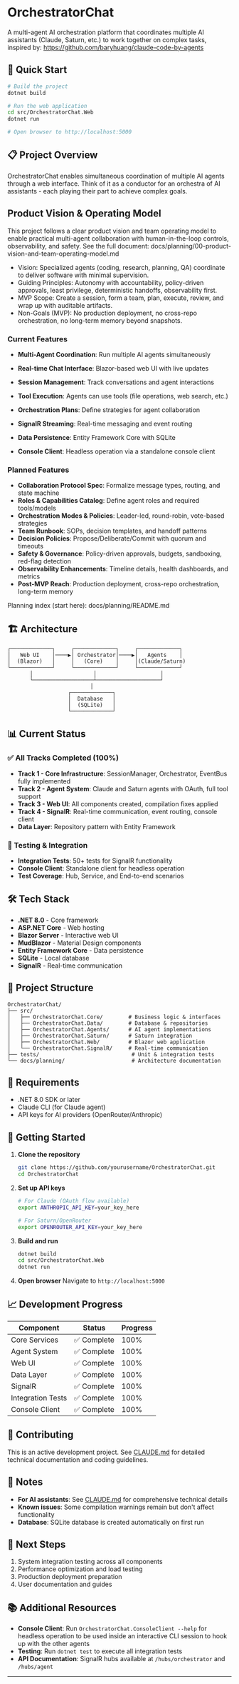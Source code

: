 # OrchestratorChat

A multi-agent AI orchestration platform that coordinates multiple AI assistants (Claude, Saturn, etc.) to work together on complex tasks, inspired by: https://github.com/baryhuang/claude-code-by-agents

## 🚀 Quick Start

```bash
# Build the project
dotnet build

# Run the web application
cd src/OrchestratorChat.Web
dotnet run

# Open browser to http://localhost:5000
```

## 📋 Project Overview

OrchestratorChat enables simultaneous coordination of multiple AI agents through a web interface. Think of it as a conductor for an orchestra of AI assistants - each playing their part to achieve complex goals.

## Product Vision & Operating Model

This project follows a clear product vision and team operating model to enable practical multi-agent collaboration with human-in-the-loop controls, observability, and safety. See the full document: docs/planning/00-product-vision-and-team-operating-model.md

- Vision: Specialized agents (coding, research, planning, QA) coordinate to deliver software with minimal supervision.
- Guiding Principles: Autonomy with accountability, policy-driven approvals, least privilege, deterministic handoffs, observability first.
- MVP Scope: Create a session, form a team, plan, execute, review, and wrap up with auditable artifacts.
- Non-Goals (MVP): No production deployment, no cross-repo orchestration, no long-term memory beyond snapshots.

### Current Features
- **Multi-Agent Coordination**: Run multiple AI agents simultaneously
- **Real-time Chat Interface**: Blazor-based web UI with live updates
- **Session Management**: Track conversations and agent interactions
- **Tool Execution**: Agents can use tools (file operations, web search, etc.)
- **Orchestration Plans**: Define strategies for agent collaboration

- **SignalR Streaming**: Real-time messaging and event routing
- **Data Persistence**: Entity Framework Core with SQLite
- **Console Client**: Headless operation via a standalone console client

### Planned Features
- **Collaboration Protocol Spec**: Formalize message types, routing, and state machine
- **Roles & Capabilities Catalog**: Define agent roles and required tools/models
- **Orchestration Modes & Policies**: Leader-led, round-robin, vote-based strategies
- **Team Runbook**: SOPs, decision templates, and handoff patterns
- **Decision Policies**: Propose/Deliberate/Commit with quorum and timeouts
- **Safety & Governance**: Policy-driven approvals, budgets, sandboxing, red-flag detection
- **Observability Enhancements**: Timeline details, health dashboards, and metrics
- **Post-MVP Reach**: Production deployment, cross-repo orchestration, long-term memory

Planning index (start here): docs/planning/README.md

## 🏗️ Architecture

```
┌─────────────┐     ┌─────────────┐     ┌─────────────┐
│   Web UI    │────▶│ Orchestrator│────▶│   Agents    │
│  (Blazor)   │     │   (Core)    │     │(Claude/Saturn)
└─────────────┘     └─────────────┘     └─────────────┘
       │                   │                    │
       └───────────────────┴────────────────────┘
                          │
                   ┌─────────────┐
                   │  Database   │
                   │  (SQLite)   │
                   └─────────────┘
```

## 📊 Current Status

### ✅ All Tracks Completed (100%)
- **Track 1 - Core Infrastructure**: SessionManager, Orchestrator, EventBus fully implemented
- **Track 2 - Agent System**: Claude and Saturn agents with OAuth, full tool support
- **Track 3 - Web UI**: All components created, compilation fixes applied
- **Track 4 - SignalR**: Real-time communication, event routing, console client
- **Data Layer**: Repository pattern with Entity Framework

### 🔧 Testing & Integration
- **Integration Tests**: 50+ tests for SignalR functionality
- **Console Client**: Standalone client for headless operation
- **Test Coverage**: Hub, Service, and End-to-end scenarios

## 🛠️ Tech Stack

- **.NET 8.0** - Core framework
- **ASP.NET Core** - Web hosting
- **Blazor Server** - Interactive web UI
- **MudBlazor** - Material Design components
- **Entity Framework Core** - Data persistence
- **SQLite** - Local database
- **SignalR** - Real-time communication

## 📁 Project Structure

```
OrchestratorChat/
├── src/
│   ├── OrchestratorChat.Core/        # Business logic & interfaces
│   ├── OrchestratorChat.Data/        # Database & repositories
│   ├── OrchestratorChat.Agents/      # AI agent implementations
│   ├── OrchestratorChat.Saturn/      # Saturn integration
│   ├── OrchestratorChat.Web/         # Blazor web application
│   └── OrchestratorChat.SignalR/     # Real-time communication
├── tests/                             # Unit & integration tests
└── docs/planning/                     # Architecture documentation
```

## 🔑 Requirements

- .NET 8.0 SDK or later
- Claude CLI (for Claude agent)
- API keys for AI providers (OpenRouter/Anthropic)

## 🚦 Getting Started

1. **Clone the repository**
   ```bash
   git clone https://github.com/yourusername/OrchestratorChat.git
   cd OrchestratorChat
   ```

2. **Set up API keys**
   ```bash
   # For Claude (OAuth flow available)
   export ANTHROPIC_API_KEY=your_key_here
   
   # For Saturn/OpenRouter
   export OPENROUTER_API_KEY=your_key_here
   ```

3. **Build and run**
   ```bash
   dotnet build
   cd src/OrchestratorChat.Web
   dotnet run
   ```

4. **Open browser**
   Navigate to `http://localhost:5000`

## 📈 Development Progress

| Component | Status | Progress |
|-----------|--------|----------|
| Core Services | ✅ Complete | 100% |
| Agent System | ✅ Complete | 100% |
| Web UI | ✅ Complete | 100% |
| Data Layer | ✅ Complete | 100% |
| SignalR | ✅ Complete | 100% |
| Integration Tests | ✅ Complete | 100% |
| Console Client | ✅ Complete | 100% |

## 🤝 Contributing

This is an active development project. See [CLAUDE.md](CLAUDE.md) for detailed technical documentation and coding guidelines.

## 📝 Notes

- **For AI assistants**: See [CLAUDE.md](CLAUDE.md) for comprehensive technical details
- **Known issues**: Some compilation warnings remain but don't affect functionality
- **Database**: SQLite database is created automatically on first run

## 🎯 Next Steps

1. System integration testing across all components
2. Performance optimization and load testing
3. Production deployment preparation
4. User documentation and guides

## 📚 Additional Resources

- **Console Client**: Run `OrchestratorChat.ConsoleClient --help` for headless operation to be used inside an interactive CLI session to hook up with the other agents
- **Testing**: Run `dotnet test` to execute all integration tests
- **API Documentation**: SignalR hubs available at `/hubs/orchestrator` and `/hubs/agent`

---
